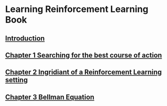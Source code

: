# Learning Reinforcement Learning Book

## [Introduction](introduction.md)

## [Chapter 1 Searching for the best course of action](chapter-01.md)

## [Chapter 2 Ingridiant of a Reinforcement Learning setting](chapter-02.md)

## [Chapter 3 Bellman Equation](chapter-03.md)